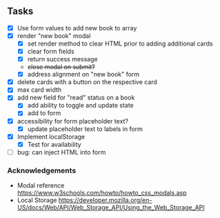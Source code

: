 ## Tasks
- [x] Use form values to add new book to array
- [x] render "new book" modal
  - [x] set render method to clear HTML prior to adding additional cards
  - [x] clear form fields
  - [x] return success message
  -  ~~close modal on submit?~~
  - [x] address alignment on "new book" form
- [x] delete cards with a button on the respective card
- [x] max card width
- [x] add new field for "read" status on a book
  - [x] add ability to toggle and update state
  - [x] add to form
- [x] accessibility for form placeholder text?
  - [x] update placeholder text to labels in form
- [x] Implement localStorage
  - [x] Test for availability
- [ ] bug: can inject HTML into form
### Acknowledgements
- Modal reference https://www.w3schools.com/howto/howto_css_modals.asp 
- Local Storage https://developer.mozilla.org/en-US/docs/Web/API/Web_Storage_API/Using_the_Web_Storage_API 